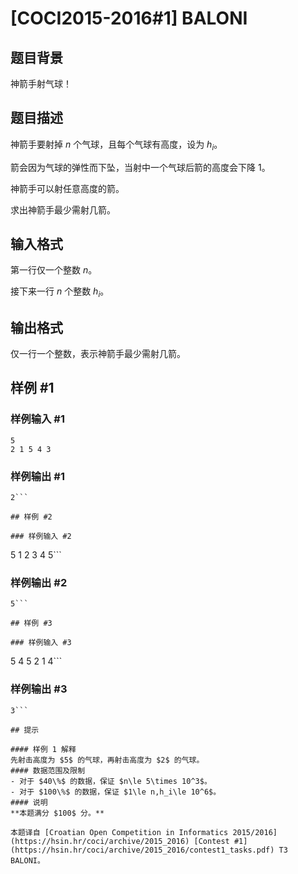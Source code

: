 # [COCI2015-2016#1] BALONI

## 题目背景

神箭手射气球！

## 题目描述

神箭手要射掉 $n$ 个气球，且每个气球有高度，设为 $h_i$。

箭会因为气球的弹性而下坠，当射中一个气球后箭的高度会下降 $1$。

神箭手可以射任意高度的箭。

求出神箭手最少需射几箭。

## 输入格式

第一行仅一个整数 $n$。

接下来一行 $n$ 个整数 $h_i$。

## 输出格式

仅一行一个整数，表示神箭手最少需射几箭。

## 样例 #1

### 样例输入 #1
```
5
2 1 5 4 3
```

### 样例输出 #1

```
2```

## 样例 #2

### 样例输入 #2
```
5
1 2 3 4 5```

### 样例输出 #2

```
5```

## 样例 #3

### 样例输入 #3
```
5
4 5 2 1 4```

### 样例输出 #3

```
3```

## 提示

#### 样例 1 解释
先射击高度为 $5$ 的气球，再射击高度为 $2$ 的气球。
#### 数据范围及限制
- 对于 $40\%$ 的数据，保证 $n\le 5\times 10^3$。
- 对于 $100\%$ 的数据，保证 $1\le n,h_i\le 10^6$。
#### 说明
**本题满分 $100$ 分。**

本题译自 [Croatian Open Competition in Informatics 2015/2016](https://hsin.hr/coci/archive/2015_2016) [Contest #1](https://hsin.hr/coci/archive/2015_2016/contest1_tasks.pdf) T3 BALONI。
